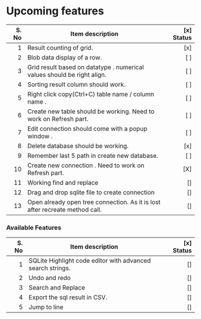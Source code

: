 # Upcoming features

| S. No | Item description                                                             | [x] Status |
| ----: | ---------------------------------------------------------------------------- | ---------: |
| 1     | Result counting of grid.                                                     | [x]        |
| 2     | Blob data display of a row.                                                  | [ ]        |
| 3     | Grid result based on datatype . numerical values should be right align.      | [ ]        |
| 4     | Sorting result column should work.                                           | [ ]        |
| 5     | Right click copy(Ctrl+C) table name / column name .                          | [ ]        |
| 6     | Create new table should be working. Need to work on Refresh part.            | [ ]        |
| 7     | Edit connection should come with a popup window .                            | [ ]        |
| 8     | Delete database should be working.                                           | [x]        |
| 9     | Remember last 5 path in create new database.                                 | [ ]        |
| 10    | Create new connection . Need to work on Refresh part.                        | [X]        |
| 11    | Working find and replace                                                     | []         |
| 12    | Drag and drop sqlite file to create connection                               | []         |
| 13    | Open already open tree connection. As it is lost after recreate method call. | []         |



### Available Features

| S. No | Item description                                           | [x] Status |
| ----: | ---------------------------------------------------------- | ---------: |
| 1     | SQLite Highlight code editor with advanced search strings. | []         |
| 2     | Undo and redo                                              | []         |
| 3     | Search and Replace                                         | []         |
| 4     | Export the sql result in CSV.                              | []         |
| 5     | Jump to line                                               | []         |